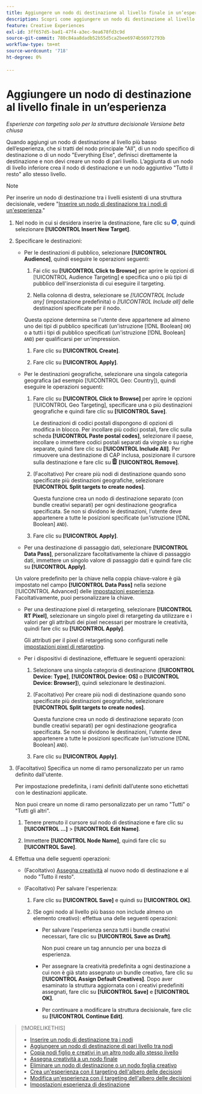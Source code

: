 ```yaml
---
title: Aggiungere un nodo di destinazione al livello finale in un’esperienza
description: Scopri come aggiungere un nodo di destinazione al livello di destinazione finale di un’esperienza di annuncio.
feature: Creative Experiences
exl-id: 3ff657d5-bad1-47f4-a3ec-9ea678fd3c9d
source-git-commit: 780c84aa8dadb52b55d5ca2bee6974b56972793b
workflow-type: tm+mt
source-wordcount: '718'
ht-degree: 0%

---
```


# Aggiungere un nodo di destinazione al livello finale in un’esperienza

*Esperienze con targeting solo per la struttura decisionale*
*Versione beta chiusa*

Quando aggiungi un nodo di destinazione al livello più basso dell’esperienza, che si tratti del nodo principale &quot;All&quot;, di un nodo specifico di destinazione o di un nodo &quot;Everything Else&quot;, definisci direttamente la destinazione e non devi creare un nodo di pari livello. L’aggiunta di un nodo di livello inferiore crea il nodo di destinazione e un nodo aggiuntivo &quot;Tutto il resto&quot; allo stesso livello.

>[!NOTE]
>
>Per inserire un nodo di destinazione tra i livelli esistenti di una struttura decisionale, vedere &quot;[Inserire un nodo di destinazione tra i nodi di un&#39;esperienza](experience-target-node-add-inner.md).&quot;

<!-- 1. [ways to get to the decision tree] -->

1. Nel nodo in cui si desidera inserire la destinazione, fare clic su ![Aggiungi](/help/creative/assets/add.png "Aggiungi"), quindi selezionare **[!UICONTROL Insert New Target]**.

1. Specificare le destinazioni:

   * Per le destinazioni di pubblico, selezionare **[!UICONTROL Audience]**, quindi eseguire le operazioni seguenti:

      1. Fai clic su **[!UICONTROL Click to Browse]** per aprire le opzioni di [!UICONTROL Audience Targeting] e specifica uno o più tipi di pubblico dell&#39;inserzionista di cui eseguire il targeting.

      1. Nella colonna di destra, selezionare se *[!UICONTROL Include any]* (impostazione predefinita) o *[!UICONTROL Include all]* delle destinazioni specificate per il nodo.

     Questa opzione determina se l&#39;utente deve appartenere ad almeno uno dei tipi di pubblico specificati (un&#39;istruzione [!DNL Boolean] `OR`) o a tutti i tipi di pubblico specificati (un&#39;istruzione [!DNL Boolean] `AND`) per qualificarsi per un&#39;impression.

      1. Fare clic su **[!UICONTROL Create]**.

      1. Fare clic su **[!UICONTROL Apply]**.

   * Per le destinazioni geografiche, selezionare una singola categoria geografica (ad esempio [!UICONTROL Geo: Country]), quindi eseguire le operazioni seguenti:

      1. Fare clic su **[!UICONTROL Click to Browse]** per aprire le opzioni [!UICONTROL Geo Targeting], specificare una o più destinazioni geografiche e quindi fare clic su **[!UICONTROL Save]**.

         Le destinazioni di codici postali dispongono di opzioni di modifica in blocco. Per incollare più codici postali, fare clic sulla scheda **[!UICONTROL Paste postal codes]**, selezionare il paese, incollare o immettere codici postali separati da virgole o su righe separate, quindi fare clic su **[!UICONTROL Include All]**. Per rimuovere una destinazione di CAP inclusa, posizionare il cursore sulla destinazione e fare clic su ![Rimuovi](/help/creative/assets/delete.png "Rimuovi") **[!UICONTROL Remove]**.

      1. (Facoltativo) Per creare più nodi di destinazione quando sono specificate più destinazioni geografiche, selezionare **[!UICONTROL Split targets to create nodes]**.

         Questa funzione crea un nodo di destinazione separato (con bundle creativi separati) per ogni destinazione geografica specificata. Se non si dividono le destinazioni, l&#39;utente deve appartenere a tutte le posizioni specificate (un&#39;istruzione [!DNL Boolean] `AND`).

      1. Fare clic su **[!UICONTROL Apply]**.

   * Per una destinazione di passaggio dati, selezionare **[!UICONTROL Data Pass]**, personalizzare facoltativamente la chiave di passaggio dati, immettere un singolo valore di passaggio dati e quindi fare clic su **[!UICONTROL Apply]**.

   Un valore predefinito per la chiave nella coppia chiave-valore è già impostato nel campo **[!UICONTROL Data Pass]** nella sezione [!UICONTROL Advanced] delle [impostazioni esperienza](experience-settings-targeting.md). Facoltativamente, puoi personalizzare la chiave.

   * Per una destinazione pixel di retargeting, selezionare **[!UICONTROL RT Pixel]**, selezionare un singolo pixel di retargeting da utilizzare e i valori per gli attributi dei pixel necessari per mostrare le creatività, quindi fare clic su **[!UICONTROL Apply]**.

     Gli attributi per il pixel di retargeting sono configurati nelle [impostazioni pixel di retargeting](/help/creative/pixels/retargeting-pixel-manage.md).

   * Per i dispositivi di destinazione, effettuare le seguenti operazioni:

      1. Selezionare una singola categoria di destinazione (**[!UICONTROL Device: Type]**, **[!UICONTROL Device: OS]** o **[!UICONTROL Device: Browser]**), quindi selezionare le destinazioni.

      1. (Facoltativo) Per creare più nodi di destinazione quando sono specificate più destinazioni geografiche, selezionare **[!UICONTROL Split targets to create nodes]**.

         Questa funzione crea un nodo di destinazione separato (con bundle creativi separati) per ogni destinazione geografica specificata. Se non si dividono le destinazioni, l&#39;utente deve appartenere a tutte le posizioni specificate (un&#39;istruzione [!DNL Boolean] `AND`).

      1. Fare clic su **[!UICONTROL Apply]**.

1. (Facoltativo) Specifica un nome di ramo personalizzato per un ramo definito dall&#39;utente.

   Per impostazione predefinita, i rami definiti dall’utente sono etichettati con le destinazioni applicate.

   Non puoi creare un nome di ramo personalizzato per un ramo &quot;Tutti&quot; o &quot;Tutti gli altri&quot;.

   1. Tenere premuto il cursore sul nodo di destinazione e fare clic su **[!UICONTROL ...]** > **[!UICONTROL Edit Name]**.

   1. Immettere **[!UICONTROL Node Name]**, quindi fare clic su **[!UICONTROL Save]**.

1. Effettua una delle seguenti operazioni:

   * (Facoltativo) [Assegna creatività](experience-assign-creative-bundles.md) al nuovo nodo di destinazione e al nodo &quot;Tutto il resto&quot;.

   * (Facoltativo) Per salvare l&#39;esperienza:

      1. Fare clic su **[!UICONTROL Save]** e quindi su **[!UICONTROL OK]**.

      1. (Se ogni nodo al livello più basso non include almeno un elemento creativo): effettua una delle seguenti operazioni:

         * Per salvare l&#39;esperienza senza tutti i bundle creativi necessari, fare clic su **[!UICONTROL Save as Draft]**.

           Non puoi creare un tag annuncio per una bozza di esperienza.

         * Per assegnare la creatività predefinita a ogni destinazione a cui non è già stato assegnato un bundle creativo, fare clic su **[!UICONTROL Assign Default Creatives]**. Dopo aver esaminato la struttura aggiornata con i creativi predefiniti assegnati, fare clic su **[!UICONTROL Save]** e **[!UICONTROL OK]**.

         * Per continuare a modificare la struttura decisionale, fare clic su **[!UICONTROL Continue Edit]**.

>[!MORELIKETHIS]
>
>* [Inserire un nodo di destinazione tra i nodi](experience-target-node-add-inner.md)
>* [Aggiungere un nodo di destinazione di pari livello tra nodi](experience-target-node-add-sibling.md)
>* [Copia nodi figlio e creativi in un altro nodo allo stesso livello](experience-target-node-copy.md)
>* [Assegna creatività a un nodo finale](experience-assign-creative-bundles.md)
>* [Eliminare un nodo di destinazione o un nodo foglia creativo](/help/creative/experiences/experience-target-node-delete.md)
>* [Crea un&#39;esperienza con il targeting dell&#39;albero delle decisioni](experience-create-targeting.md)
>* [Modifica un&#39;esperienza con il targeting dell&#39;albero delle decisioni](experience-edit-targeting.md)
>* [Impostazioni esperienza di destinazione](experience-settings-targeting.md)
